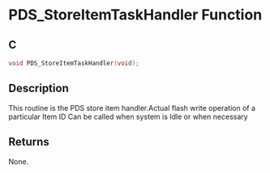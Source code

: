 # PDS_StoreItemTaskHandler Function

## C

```c
void PDS_StoreItemTaskHandler(void);
```

## Description

 This routine is the PDS store item handler.Actual flash write operation of a particular Item ID
 Can be called when system is Idle or when necessary

## Returns

 None. 


